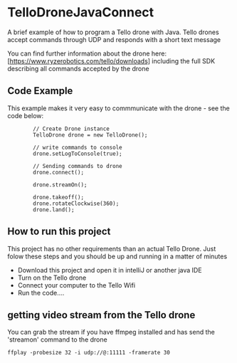 # TelloDroneJavaConnect

A brief example of how to program a Tello drone with Java.
Tello drones accept commands through UDP and responds with a short text message

You can find further information about the drone here: [https://www.ryzerobotics.com/tello/downloads] including the full SDK describing all commands accepted by the drone

## Code Example
This example makes it very easy to commmunicate with the drone - see the code below:
```
        // Create Drone instance
        TelloDrone drone = new TelloDrone();

        // write commands to console
        drone.setLogToConsole(true);

        // Sending commands to drone
        drone.connect();

        drone.streamOn();

        drone.takeoff();
        drone.rotateClockwise(360);
        drone.land();

```

## How to run this project
This project has no other requirements than an actual Tello Drone. Just folow these steps and you should be up and running in a matter of minutes
* Download this project and open it in intelliJ or another java IDE
* Turn on the Tello drone
* Connect your computer to the Tello Wifi
* Run the code.... 

## getting video stream from the Tello drone
You can grab the stream if you have ffmpeg installed and has send the 'streamon' command to the drone
```
ffplay -probesize 32 -i udp://@:11111 -framerate 30
```